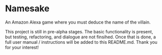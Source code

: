 # Namesake
An Amazon Alexa game where you must deduce the name of the villain.

This project is still in pre-alpha stages. The basic functionality is present, but testing, refactoring, and dialogue are not finsihed.
Once that is done, a full user manual / instructions will be added to this README.md. Thank you for your interest!
